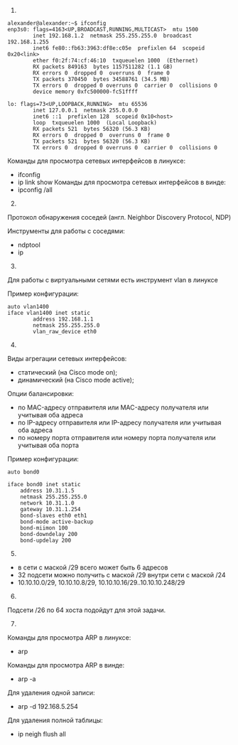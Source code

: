 1. 
```
alexander@alexander:~$ ifconfig
enp3s0: flags=4163<UP,BROADCAST,RUNNING,MULTICAST>  mtu 1500
        inet 192.168.1.2  netmask 255.255.255.0  broadcast 192.168.1.255
        inet6 fe80::fb63:3963:df8e:c05e  prefixlen 64  scopeid 0x20<link>
        ether f0:2f:74:cf:46:10  txqueuelen 1000  (Ethernet)
        RX packets 849163  bytes 1157511282 (1.1 GB)
        RX errors 0  dropped 0  overruns 0  frame 0
        TX packets 370450  bytes 34588761 (34.5 MB)
        TX errors 0  dropped 0 overruns 0  carrier 0  collisions 0
        device memory 0xfc500000-fc51ffff  

lo: flags=73<UP,LOOPBACK,RUNNING>  mtu 65536
        inet 127.0.0.1  netmask 255.0.0.0
        inet6 ::1  prefixlen 128  scopeid 0x10<host>
        loop  txqueuelen 1000  (Local Loopback)
        RX packets 521  bytes 56320 (56.3 KB)
        RX errors 0  dropped 0  overruns 0  frame 0
        TX packets 521  bytes 56320 (56.3 KB)
        TX errors 0  dropped 0 overruns 0  carrier 0  collisions 0
```
Команды для просмотра сетевых интерфейсов в линуксе:
 - ifconfig
 - ip link show
Команды для просмотра сетевых интерфейсов в винде:
 - ipconfig /all

2. 
Протокол обнаружения соседей (англ. Neighbor Discovery Protocol, NDP)

Инструменты для работы с соседями:
 - ndptool 
 - ip
3. 
Для работы с виртуальными сетями есть инструмент vlan в линуксе

Пример конфигурации:
```
auto vlan1400
iface vlan1400 inet static
        address 192.168.1.1
        netmask 255.255.255.0
        vlan_raw_device eth0
```
4.
Виды агрегации сетевых интерфейсов:
 - статический (на Cisco mode on);
 - динамический (на Cisco mode active);

Опции балансировки:
 - по MAC-адресу отправителя или MAC-адресу получателя или учитывая оба адреса
 - по IP-адресу отправителя или IP-адресу получателя или учитывая оба адреса
 - по номеру порта отправителя или номеру порта получателя или учитывая оба порта

Пример конфигурации:
```
auto bond0

iface bond0 inet static
    address 10.31.1.5
    netmask 255.255.255.0
    network 10.31.1.0
    gateway 10.31.1.254
    bond-slaves eth0 eth1
    bond-mode active-backup
    bond-miimon 100
    bond-downdelay 200
    bond-updelay 200
```
5.
 - в сети с маской /29 всего может быть 6 адресов
 - 32 подсети можно получить с маской /29 внутри сети с маской /24
 - 10.10.10.0/29, 10.10.10.8/29, 10.10.10.16/29..10.10.10.248/29

6.
Подсети /26 по 64 хоста подойдут для этой задачи.

7.
Команды для просмотра ARP в линуксе:
 - arp
 
Команды для просмотра ARP в винде:
 - arp -a
 
Для удаления одной записи:
 - arp -d 192.168.5.254
 
Для удаления полной таблицы:
 - ip neigh flush all
